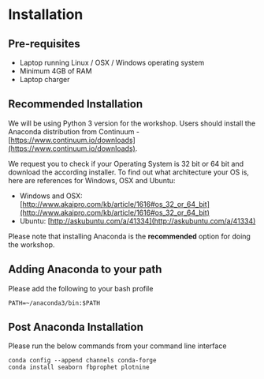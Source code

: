 # Installation

## Pre-requisites
* Laptop running Linux / OSX / Windows operating system
* Minimum 4GB of RAM
* Laptop charger

## Recommended Installation
We will be using Python 3 version for the workshop. Users should install the Anaconda distribution from Continuum - [https://www.continuum.io/downloads](https://www.continuum.io/downloads). 


We request you to check if your Operating System is 32 bit or 64 bit and download the according installer. To find out what architecture your OS is, here are references for Windows, OSX and Ubuntu:

- Windows and OSX: [http://www.akaipro.com/kb/article/1616#os_32_or_64_bit](http://www.akaipro.com/kb/article/1616#os_32_or_64_bit)
- Ubuntu: [http://askubuntu.com/a/41334](http://askubuntu.com/a/41334)

Please note that installing Anaconda is the **recommended** option for doing the workshop.

## Adding Anaconda to your path
Please add the following to your bash profile
```
PATH=~/anaconda3/bin:$PATH
```

## Post Anaconda Installation
Please run the below commands from your command line interface

```
conda config --append channels conda-forge
conda install seaborn fbprophet plotnine
```
